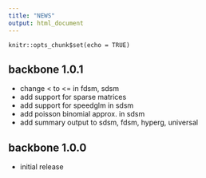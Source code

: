 ```yaml
---
title: "NEWS"
output: html_document
---
```


```{r setup, include=FALSE}
knitr::opts_chunk$set(echo = TRUE)
```
## backbone 1.0.1

* change < to <= in fdsm, sdsm
* add support for sparse matrices
* add support for speedglm in sdsm
* add poisson binomial approx. in sdsm
* add summary output to sdsm, fdsm, hyperg, universal

## backbone 1.0.0

* initial release
